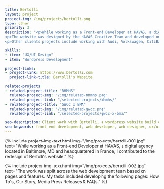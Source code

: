 ```yaml
---
title: Bertolli
layout: project
project-img: /img/projects/bertolli.png
type: other
priority: 3
description: "<p>While working as a Front-end Developer at HAVAS, a digital agency located in Baltimore, MD and headquartered in France, I contributed to the redesign of Bertolli's website.  The work was split based on pages and features. My tasks included developing the following pages: How To's, Our Story, Media Press Releases & FAQs.</p>
<p>The website was designed by the HAVAS Creative Team and developed on the Wordpress platform.</p>
<p>Other clients projects include working with Audi, Volkswagen, CitiBank, TD Ameritrade, Liberty Mutual and Advanced Auto Parts</p>"

skills:
- item: "UX/UI Design"
- item: "Wordpress Development"

project-links:
- project-link: https://www.bertolli.com
  project-link-title: Bertolli's Website

related-projects:
- related-project-title: "BHMHS"
  related-project-img: "/img/related-bhmhs.png"
  related-project-link: "/selected-projects/bhmhs/"
- related-project-title: "GWCC x BMA"
  related-project-img: "/img/related-gwcc.png"
  related-project-link: "/selected-projects/gwcc-x-bma/"

seo-description: Client work with Bertolli, a wordpress website build out completed at Havas
seo-keywords: front end development, web developer, web designer, ux/ui designer, baltimore, atlanta, wordpress developer, static website developer, javascript, black woman, tech, black woman in tech, montier kess, STEM, entrepreneurship, svncrwns, atlanta, strategy
---
```


{% include project-img-text.html img="/img/projects/bertolli-001.jpg" text="While working as a Front-end Developer at HAVAS, a digital agency located in Baltimore, MD and headquartered in France, I contributed to the redesign of Bertolli's website." %}

{% include project-img-text.html img="/img/projects/bertolli-002.jpg" text="The work was split across the web development team based on pages and features. My tasks included developing the following pages: How To's, Our Story, Media Press Releases & FAQs." %}